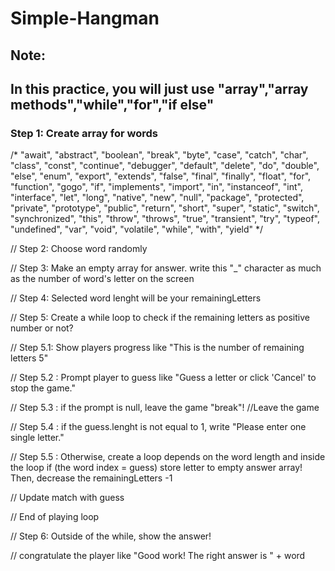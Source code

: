 # Simple-Hangman

## Note:
## In this practice, you will just use "array","array methods","while","for","if else"



### Step 1: Create array for words
/* "await", "abstract", "boolean", "break", "byte", "case", "catch", "char", "class", "const", "continue", "debugger", "default", "delete", "do", "double", "else", "enum", "export", "extends", "false", "final", "finally", "float", "for", "function", "gogo", "if", "implements", "import", "in", "instanceof", "int", "interface", "let", "long", "native", "new", "null", "package", "protected", "private", "prototype", "public", "return", "short", "super", "static", "switch", "synchronized", "this", "throw", "throws", "true", "transient", "try", "typeof", "undefined", "var", "void", "volatile", "while", "with", "yield" */

// Step 2: Choose word randomly

// Step 3: Make an empty array for answer. write this "_" character as much as the number of word's letter on the screen

// Step 4: Selected word lenght will be your remainingLetters

// Step 5: Create a while loop to check if the remaining letters as positive number or not?

// Step 5.1: Show players progress like "This is the number of remaining letters 5"

// Step 5.2 : Prompt player to guess like "Guess a letter or click 'Cancel' to stop the game."

// Step 5.3 : if the prompt is null, leave the game "break"!
//Leave the game

// Step 5.4 : if the guess.lenght is not equal to 1, write "Please enter one single letter."

// Step 5.5 : Otherwise, create a loop depends on the word length and inside the loop if (the word index = guess) store letter to empty answer array! Then, decrease the remainingLetters -1
            
// Update match with guess

// End of playing loop

// Step 6: Outside of the while, show the answer!

// congratulate the player like "Good work! The right answer is " + word